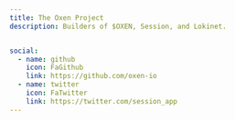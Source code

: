 ```yaml
---
title: The Oxen Project
description: Builders of $OXEN, Session, and Lokinet.


social:
  - name: github
    icon: FaGithub
    link: https://github.com/oxen-io
  - name: twitter
    icon: FaTwitter
    link: https://twitter.com/session_app
---
```

